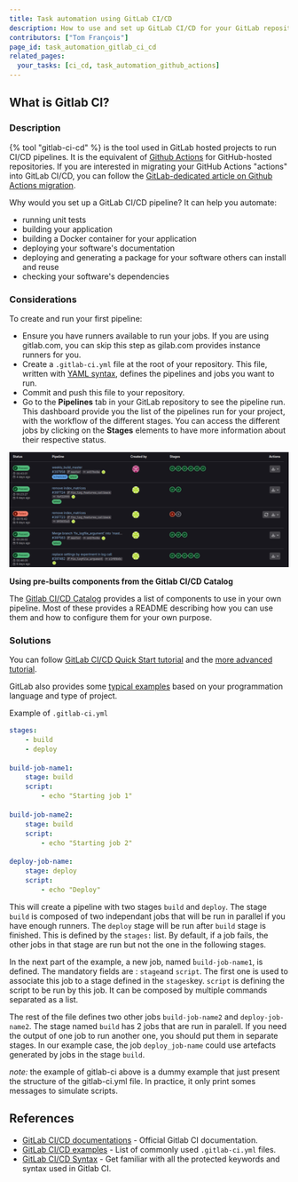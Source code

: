 ```yaml
---
title: Task automation using GitLab CI/CD
description: How to use and set up GitLab CI/CD for your GitLab repository
contributors: ["Tom François"]
page_id: task_automation_gitlab_ci_cd
related_pages: 
  your_tasks: [ci_cd, task_automation_github_actions]
---
```


## What is Gitlab CI?

### Description

{% tool "gitlab-ci-cd" %} is the tool used in GitLab hosted projects to run CI/CD pipelines. It is the equivalent of [Github Actions][task_automation_github_actions] for GitHub-hosted repositories.
If you are interested in migrating your GitHub Actions "actions" into GitLab CI/CD, you can follow the [GitLab-dedicated article on Github Actions migration](https://docs.gitlab.com/ci/migration/github_actions/).

Why would you set up a GitLab CI/CD pipeline? It can help you automate:

- running unit tests
- building your application
- building a Docker container for your application
- deploying your software's documentation
- deploying and generating a package for your software others can install and reuse
- checking your software's dependencies

### Considerations

To create and run your first pipeline:

- Ensure you have runners available to run your jobs. If you are using gitlab.com, you can skip this step as gilab.com provides instance runners for you.
- Create a `.gitlab-ci.yml` file at the root of your repository. This file, written with [YAML syntax][yaml], defines the pipelines and jobs you want to run.
- Commit and push this file to your repository.
- Go to the **Pipelines** tab in your GitLab repository to see the pipeline run. This dashboard provide you the list of the pipelines run for your project, with the workflow of the different stages. You can access the different jobs by clicking on the **Stages** elements to have more information about their respective status.

![Gitlab CI pipeline dashboard](../../images/gitlab_ci_pipeline.png)

**Using pre-builts components from the Gitlab CI/CD Catalog**

The [Gitlab CI/CD Catalog](https://gitlab.com/explore/catalog) provides a list of components to use in your own pipeline.
Most of these provides a README describing how you can use them and how to configure them for your own purpose.


### Solutions

You can follow [GitLab CI/CD Quick Start tutorial][gitlab-ci-quick-start-tutorial] and the [more advanced tutorial][gitlab-ci-advanced-tutorial]. 

GitLab also provides some [typical examples][gitlab-ci_examples] based on your programmation language and type of project.

Example of `.gitlab-ci.yml`

```yml
stages:
    - build
    - deploy

build-job-name1:
    stage: build
    script:
        - echo "Starting job 1"

build-job-name2:
    stage: build
    script:
        - echo "Starting job 2"

deploy-job-name:
    stage: deploy
    script:
        - echo "Deploy"
```

This will create a pipeline with two stages `build` and `deploy`. The stage `build` is composed of two independant jobs that will be run in parallel if you have enough runners. The `deploy` stage will be run after `build` stage is finished. This is defined by the `stages:` list. By default, if a job fails, the other jobs in that stage are run but not the one in the following stages.

In the next part of the example, a new job, named ̀`build-job-name1`, is defined. The mandatory fields are : `stage`and `script`. The first one is used to associate this job to a stage defined in the `stages`key. `script` is defining the script to be run by this job. It can be composed by multiple commands separated as a list.

The rest of the file defines two other jobs `build-job-name2` and `deploy-job-name2`. The stage named `build` has 2 jobs that are run in paralell. If you need the output of one job to run another one, you should put them in separate stages. In our example case, the job `deploy_job-name` could use artefacts generated by jobs in the stage `build`.

*note:* the example of gitlab-ci above is a dummy example that just present the structure of the gitlab-ci.yml file. In practice, it only print somes messages to simulate scripts.


## References

- [GitLab CI/CD documentations](https://docs.gitlab.com/ee/ci/) - Official Gitlab CI documentation.
- [GitLab CI/CD examples](https://docs.gitlab.com/ee/ci/examples/) - List of commonly used `.gitlab-ci.yml` files.
- [GitLab CI/CD Syntax](https://docs.gitlab.com/ee/ci/yaml/) - Get familiar with all the protected keywords and syntax used in Gitlab CI.


[gitlab-ci-quick-start-tutorial]: [https://docs.gitlab.com/ee/ci/quick_start/](https://docs.gitlab.com/ee/ci/quick_start/)
[gitlab-ci-advanced-tutorial]: [https://docs.gitlab.com/ee/ci/quick_start/tutorial.html](https://docs.gitlab.com/ee/ci/quick_start/tutorial.html)
[gitlab-ci_examples]: [https://docs.gitlab.com/ee/ci/examples/](https://docs.gitlab.com/ee/ci/examples/)
[task_automation_github_actions]: ./task_automation_github_actions
[yaml]: https://yaml.org/

